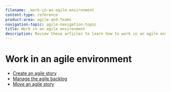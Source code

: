 ```yaml
---
filename: _work-in-an-agile-environment
content-type: reference
product-area: agile-and-teams
navigation-topic: agile-navigation-topic
title: Work in an agile environment
description: Review these articles to learn how to work in an agile environment.
---
```


# Work in an agile environment

* [Create an agile story](../../agile/work-in-an-agile-environment/create-an-agile-story.md) 
* [Manage the agile backlog](../../agile/work-in-an-agile-environment/manage-the-agile-backlog.md) 
* [Move an agile story](../../agile/work-in-an-agile-environment/move-an-agile-story.md)

